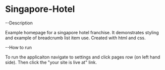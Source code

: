 # Singapore-Hotel



--Description 

Example homepage for a singapore hotel franchise.
It demonstrates styling and example of breadcrumb list item use.
Created with html and css.


--How to run

To run the applicaiton navigate to settings and click pages row (on left hand side). Then click the "your site is live at" link.
